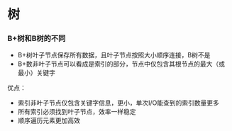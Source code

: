 # 树

### B+树和B树的不同

- B+树叶子节点保存所有数据，且叶子节点按照大小顺序连接，B树不是
- B+数非叶子节点可以看成是索引的部分，节点中仅包含其根节点的最大（或最小）关键字



优点：

- 索引非叶子节点仅包含关键字信息，更小，单次I/O能查到的索引数量更多
- 所有索引必须找到叶子节点，效率一样稳定
- 顺序遍历元素更加高效

